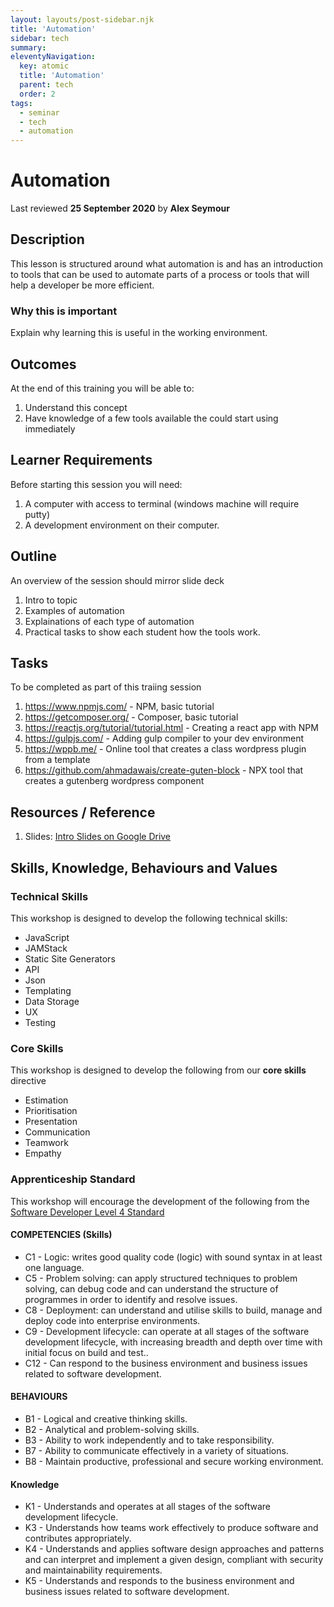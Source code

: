 ```yaml
---
layout: layouts/post-sidebar.njk
title: 'Automation'
sidebar: tech
summary: 
eleventyNavigation:
  key: atomic
  title: 'Automation'
  parent: tech
  order: 2
tags:
  - seminar
  - tech
  - automation
---
```


# Automation
Last reviewed **25 September 2020** by **Alex Seymour**

## Description
This lesson is structured around what automation is and has an introduction to tools that can be used to automate parts of a process or tools that will help a developer be more efficient.

### Why this is important
Explain why learning this is useful in the working environment.

## Outcomes

At the end of this training you will be able to:
  1. Understand this concept
  1. Have knowledge of a few tools available the could start using immediately

## Learner Requirements
Before starting this session you will need:
  1. A computer with access to terminal (windows machine will require putty)
  1. A development environment on their computer.

## Outline
An overview of the session should mirror slide deck
  1. Intro to topic
  1. Examples of automation
  1. Explainations of each type of automation
  1. Practical tasks to show each student how the tools work.

## Tasks
To be completed as part of this traiing session
  1. https://www.npmjs.com/ - NPM, basic tutorial
  1. https://getcomposer.org/ - Composer, basic tutorial
  1. https://reactjs.org/tutorial/tutorial.html - Creating a react app with NPM
  1. https://gulpjs.com/ - Adding gulp compiler to your dev environment
  1. https://wppb.me/ - Online tool that creates a class wordpress plugin from a template
  1. https://github.com/ahmadawais/create-guten-block - NPX tool that creates a gutenberg wordpress component


## Resources / Reference

  1. Slides: [Intro Slides on Google Drive](https://docs.google.com/presentation/d/1v3mYZnzO-H62539ZjulyqMeWtF5suVJAQyQHZBE4S3s/edit#slide=id.g602cb96396_3_0)


## Skills, Knowledge, Behaviours and Values

### Technical Skills

This workshop is designed to develop the following technical skills:

* JavaScript
* JAMStack
* Static Site Generators
* API
* Json
* Templating 
* Data Storage
* UX
* Testing

### Core Skills

This workshop is designed to develop the following from our **core skills** directive

* Estimation
* Prioritisation
* Presentation
* Communication
* Teamwork
* Empathy

### Apprenticeship Standard

This workshop will encourage the development of the following from the [Software Developer Level 4 Standard](https://www.instituteforapprenticeships.org/apprenticeship-standards/software-developer/)

#### COMPETENCIES (Skills)
 * C1  - Logic: writes good quality code (logic) with sound syntax in at least one language.
 * C5 - Problem solving: can apply structured techniques to problem solving, can debug code and can understand the structure of programmes in order to identify and resolve issues.
 * C8 - Deployment: can understand and utilise skills to build, manage and deploy code into enterprise environments.
 * C9 - Development lifecycle: can operate at all stages of the software development lifecycle, with increasing breadth and depth over time with initial focus on build and test..
 * C12 - Can respond to the business environment and business issues related to software development.


#### BEHAVIOURS 
 * B1  - Logical and creative thinking skills.
 * B2  - Analytical and problem-solving skills.
 * B3  - Ability to work independently and to take responsibility.
 * B7  - Ability to communicate effectively in a variety of situations.
 * B8  - Maintain productive, professional and secure working environment.

#### Knowledge
 * K1 - Understands and operates at all stages of the software development lifecycle.
 * K3 - Understands how teams work effectively to produce software and contributes appropriately.
 * K4 - Understands and applies software design approaches and patterns and can interpret and implement a given design, compliant with security and maintainability requirements.
 * K5 - Understands and responds to the business environment and business issues related to software development.


